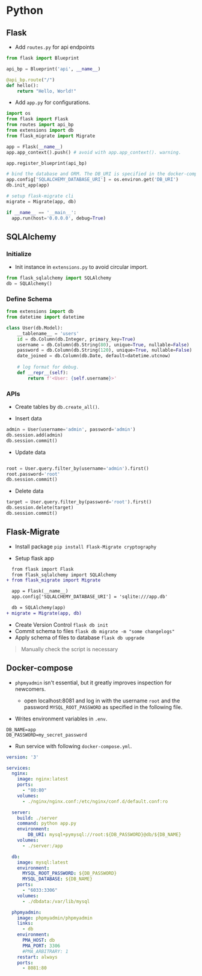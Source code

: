# Python


## Flask

- Add `routes.py` for api endpoints

```python
from flask import Blueprint

api_bp = Blueprint('api', __name__)

@api_bp.route("/")
def hello():
    return "Hello, World!"
```

- Add `app.py` for configurations.

```python
import os
from flask import Flask
from routes import api_bp
from extensions import db
from flask_migrate import Migrate

app = Flask(__name__)
app.app_context().push() # avoid with app.app_context(). warning.

app.register_blueprint(api_bp)

# bind the database and ORM. The DB_URI is specified in the docker-compose file."
app.config['SQLALCHEMY_DATABASE_URI'] = os.environ.get('DB_URI')
db.init_app(app)

# setup flask-migrate cli
migrate = Migrate(app, db)

if __name__ == '__main__':
  app.run(host='0.0.0.0', debug=True)
```

## SQLAlchemy

### Initialize

- Init instance in `extensions.py` to avoid circular import.

```python
from flask_sqlalchemy import SQLAlchemy
db = SQLAlchemy()
```

### Define Schema

```python
from extensions import db
from datetime import datetime

class User(db.Model):
    __tablename__ = 'users'
    id = db.Column(db.Integer, primary_key=True)
    username = db.Column(db.String(80), unique=True, nullable=False)
    password = db.Column(db.String(120), unique=True, nullable=False)
    date_joined = db.Column(db.Date, default=datetime.utcnow)
    
    # log format for debug.
    def __repr__(self):
        return f'<User: {self.username}>'
```

### APIs

- Create tables by `db.create_all()`.

- Insert data

```python
admin = User(username='admin', password='admin')
db.session.add(admin)
db.session.commit()
```

- Update data

```python

root = User.query.filter_by(username='admin').first()
root.password='root'
db.session.commit()
```

- Delete data

```python
target = User.query.filter_by(password='root').first()
db.session.delete(target)
db.session.commit()
```

## Flask-Migrate

- Install package `pip install Flask-Migrate cryptography`

- Setup flask app

```diff
  from flask import Flask
  from flask_sqlalchemy import SQLAlchemy
+ from flask_migrate import Migrate

  app = Flask(__name__)
  app.config['SQLALCHEMY_DATABASE_URI'] = 'sqlite:///app.db'

  db = SQLAlchemy(app)
+ migrate = Migrate(app, db)
```

- Create Version Control `flask db init`
- Commit schema to files `flask db migrate -m "some changelogs"`
- Apply schema of files to database `flask db upgrade`

> Manually check the script is necessary

## Docker-compose

- `phpmyadmin` isn't essential, but it greatly improves inspection for newcomers.

    - open localhost:8081 and log in with the username `root` and the password `MYSQL_ROOT_PASSWORD` as specified in the following file.

- Writes environment variables in `.env`.
```
DB_NAME=app
DB_PASSWORD=my_secret_password
```

- Run service with following `docker-compose.yml`.

```yml
version: '3'

services:
  nginx:
    image: nginx:latest
    ports:
      - "80:80"
    volumes:
      - ./nginx/nginx.conf:/etc/nginx/conf.d/default.conf:ro

  server:
    build: ./server
    command: python app.py
    environment:
        DB_URI: mysql+pymysql://root:${DB_PASSWORD}@db/${DB_NAME}
    volumes:
      - ./server:/app

  db:
    image: mysql:latest
    environment:
      MYSQL_ROOT_PASSWORD: ${DB_PASSWORD}
      MYSQL_DATABASE: ${DB_NAME}
    ports:
      - "6033:3306"
    volumes:
      - ./dbdata:/var/lib/mysql

  phpmyadmin:
    image: phpmyadmin/phpmyadmin
    links:
      - db
    environment:
      PMA_HOST: db
      PMA_PORT: 3306
      #PMA_ARBITRARY: 1
    restart: always
    ports:
      - 8081:80
```